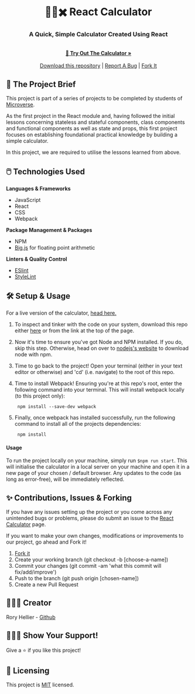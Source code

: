 <p align="center">

<h1 align="center">🧮➗✖️ React Calculator</h1>


<h3 align='center'>
    A Quick, Simple Calculator Created Using React
</h3>
<p align="center">
    <br />
    <a href="https://rorys-react-calculator.herokuapp.com/"><strong>🧮 Try Out The Calculator »</strong></a>
    <br />
    <br />
    <a href="https://github.com/Rhelli/React-Calculator/archive/develop.zip">Download this repository</a>
    |
    <a href="https://github.com/Rhelli/React-Calculator/issues/new/choose">Report A Bug</a>
    |
    <a href="https://github.com/Rhelli/React-Calculator/fork">Fork It</a>
  </p>
</p>

## 🔰 The Project Brief

This project is part of a series of projects to be completed by students of [Microverse](https://www.microverse.org/).

As the first project in the React module and, having followed the initial lessons concerning stateless and stateful components, class components and functional components as well as state and props, this first project focuses on establishing foundational practical knowledge by building a simple calculator.

In this project, we are required to utilise the lessons learned from above.


## 🖱️ Technologies Used
**Languages & Frameworks**
 - JavaScript
 - React
 - CSS
 - Webpack

**Package Management & Packages**
 - NPM
 - [Big.js](https://github.com/MikeMcl/big.js/) for floating point arithmetic

**Linters & Quality Control**
 - [ESlint](https://eslint.org/)
 - [StyleLint](https://stylelint.io/)

## 🛠️ Setup & Usage
For a live version of the calculator, [head here.](https://rorys-react-calculator.herokuapp.com/)

1. To inspect and tinker with the code on your system, download this repo either [here](https://github.com/Rhelli/React-Calculator/archive/develop.zip) or from the link at the top of the page.

2. Now it's time to ensure you've got Node and NPM installed. If you do, skip this step. Otherwise, head on over to [nodejs's website](https://nodejs.org/en/) to download node with npm.

3. Time to go back to the project! Open your terminal (either in your text editor or otherwise) and 'cd' (i.e. navigate) to the root of this repo.

4. Time to install Webpack! Ensuring you're at this repo's root, enter the following command into your terminal. This will install webpack locally (to this project only):

        npm install --save-dev webpack

5. Finally, once webpack has installed successfully, run the following command to install all of the projects dependencies:

        npm install

#### Usage
To run the project locally on your machine, simply run `$npm run start`. This will initialise the calculator in a local server on your machine and open it in a new page of your chosen / default browser. Any updates to the code (as long as error-free), will be immediately reflected.

## ✨ Contributions, Issues & Forking

If you have any issues setting up the project or you come across any unintended bugs or problems, please do submit an issue to the [React Calculator](https://github.com/Rhelli/React-Calculator/issues) page.

If you want to make your own changes, modifications or improvements to our project, go ahead and Fork it!
1. [Fork it](https://github.com/Rhelli/React-Calculator/fork)
2. Create your working branch (git checkout -b [choose-a-name])
3. Commit your changes (git commit -am 'what this commit will fix/add/improve')
4. Push to the branch (git push origin [chosen-name])
5. Create a new Pull Request

## 🦸🏽‍♂️ Creator

Rory Hellier - [Github](https://github.com/Rhelli)

## 🙋🏽‍♂️ Show Your Support!
Give a ⭐️ if you like this project!

## 📑 Licensing
This project is [MIT](https://github.com/Rhelli/React-Calculator/LICENSE.txt) licensed.
